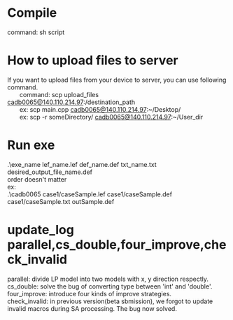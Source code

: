 # Compile
  command: sh script
# How to upload files to server
  If you want to upload files from your device to server, you can use following command.  
  &emsp;&emsp;command: scp upload_files cadb0065@140.110.214.97:/destination_path  
  &emsp;&emsp;ex: scp main.cpp cadb0065@140.110.214.97:~/Desktop/  
  &emsp;&emsp;ex: scp -r someDirectory/ cadb0065@140.110.214.97:\~/User_dir
# Run exe
  .\exe_name lef_name.lef def_name.def txt_name.txt desired_output_file_name.def  
  order doesn't matter  
  ex:  
  .\cadb0065 case1/caseSample.lef case1/caseSample.def case1/caseSample.txt outSample.def

# update_log parallel,cs_double,four_improve,check_invalid
  parallel: divide LP model into two models with x, y direction respectly.  
  cs_double: solve the bug of converting type between 'int' and 'double'.  
  four_improve: introduce four kinds of improve strategies.  
  check_invalid: in previous version(beta sbmission), we forgot to update invalid macros during SA processing. The bug now solved.
